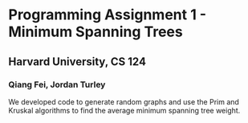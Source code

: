 # Programming Assignment 1 - Minimum Spanning Trees
## Harvard University, CS 124
### Qiang Fei, Jordan Turley

We developed code to generate random graphs and use the Prim and Kruskal algorithms to find the average minimum spanning tree weight.
